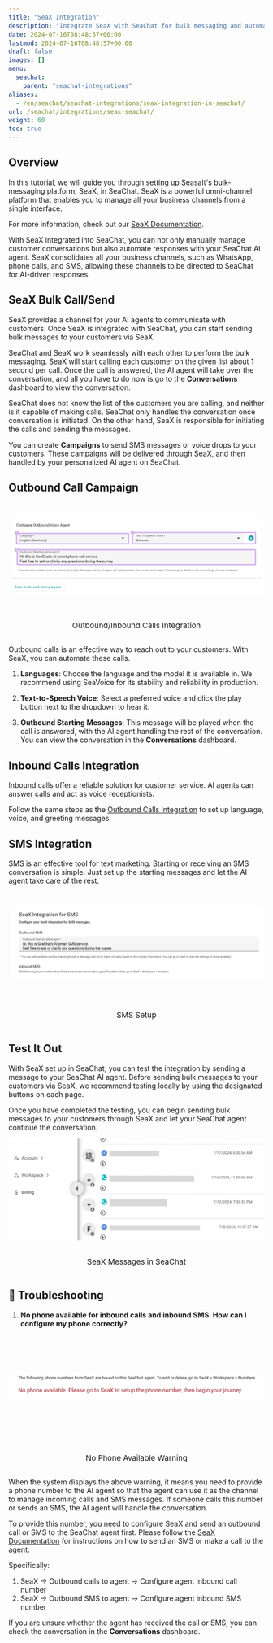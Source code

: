 ```yaml
---
title: "SeaX Integration"
description: "Integrate SeaX with SeaChat for bulk messaging and automated call handling. Automate customer communications with AI."
date: 2024-07-16T08:48:57+00:00
lastmod: 2024-07-16T08:48:57+00:00
draft: false
images: []
menu:
  seachat:
    parent: "seachat-integrations"
aliases:
  - /en/seachat/seachat-integrations/seax-integration-in-seachat/
url: /seachat/integrations/seax-seachat/  
weight: 60
toc: true
---
```


## Overview

In this tutorial, we will guide you through setting up Seasalt's bulk-messaging platform, SeaX, in SeaChat. SeaX is a powerful omni-channel platform that enables you to manage all your business channels from a single interface.

For more information, check out our [SeaX Documentation](https://wiki.seasalt.ai/seax/seax_messaging/bulk-messaging-features/).

With SeaX integrated into SeaChat, you can not only manually manage customer conversations but also automate responses with your SeaChat AI agent. SeaX consolidates all your business channels, such as WhatsApp, phone calls, and SMS, allowing these channels to be directed to SeaChat for AI-driven responses.

## SeaX Bulk Call/Send

SeaX provides a channel for your AI agents to communicate with customers. Once SeaX is integrated with SeaChat, you can start sending bulk messages to your customers via SeaX. 

SeaChat and SeaX work seamlessly with each other to perform the bulk messaging. SeaX will start calling each customer on the given list about 1 second per call. Once the call is answered, the AI agent will take over the conversation, and all you have to do now is go to the **Conversations** dashboard to view the conversation.

SeaChat does not know the list of the customers you are calling, and neither is it capable of making calls. SeaChat only handles the conversation once conversation is initiated. On the other hand, SeaX is responsible for initiating the calls and sending the messages. 

You can create **Campaigns** to send SMS messages or voice drops to your customers. These campaigns will be delivered through SeaX, and then handled by your personalized AI agent on SeaChat.

## Outbound Call Campaign

<div style="display: flex; flex-direction: column; align-items: center; width:100%">
<div style="width: 100%; text-align: center; display: flex; flex-direction: column; align-items: center; justify-content: center">
    <a href="/images/seachat-integrations/seax/call-integration.png" style="height: 200px; width: 100%; display: flex; justify-content: center; align-items: center; overflow: hidden;" target="_blank">
        <img style="width: 100%; border-radius: 0.4rem; cursor: zoom-in;" src="/images/seachat-integrations/seax/call-integration.png" alt="Outbound/ Inbound Calls Integration">
    </a>
<br/>
    <p style="font-size: 15px">Outbound/Inbound Calls Integration</p>
</div>
</div>

Outbound calls is an effective way to reach out to your customers. With SeaX, you can automate these calls.

1. **Languages**: Choose the language and the model it is available in. We recommend using SeaVoice for its stability and reliability in production.

2. **Text-to-Speech Voice**: Select a preferred voice and click the play button next to the dropdown to hear it.

3. **Outbound Starting Messages**: This message will be played when the call is answered, with the AI agent handling the rest of the conversation. You can view the conversation in the **Conversations** dashboard.

## Inbound Calls Integration

Inbound calls offer a reliable solution for customer service. AI agents can answer calls and act as voice receptionists.

Follow the same steps as the [Outbound Calls Integration](#outbound-calls-integration) to set up language, voice, and greeting messages.

## SMS Integration

SMS is an effective tool for text marketing. Starting or receiving an SMS conversation is simple. Just set up the starting messages and let the AI agent take care of the rest.

<div style="display: flex; flex-direction: column; align-items: center; width:100%">
<div style="width: 100%; text-align: center; display: flex; flex-direction: column; align-items: center; justify-content: center">
    <a href="/images/seachat-integrations/seax/sms.png" style="height: 200px; width: 100%; display: flex; justify-content: center; align-items: center; overflow: hidden;" target="_blank">
        <img style="width: 100%; border-radius: 0.4rem; cursor: zoom-in;" src="/images/seachat-integrations/seax/sms.png" alt="SMS Setup">
    </a>
<br/>
    <p style="font-size: 15px">SMS Setup</p>
</div>
</div>

## Test It Out

With SeaX set up in SeaChat, you can test the integration by sending a message to your SeaChat AI agent. Before sending bulk messages to your customers via SeaX, we recommend testing locally by using the designated buttons on each page.

Once you have completed the testing, you can begin sending bulk messages to your customers through SeaX and let your SeaChat agent continue the conversation.

<div style="display: flex; flex-direction: column; align-items: center; width:100%">
<div style="width: 100%; text-align: center; display: flex; flex-direction: column; align-items: center; justify-content: center">
    <a href="/images/seachat-integrations/seax/find-seax.png" style="height: 200px; width: 100%; display: flex; justify-content: center; align-items: center; overflow: hidden;" target="_blank">
        <img style="width: 100%; border-radius: 0.4rem; cursor: zoom-in;" src="/images/seachat-integrations/seax/find-seax.png" alt="SeaX Messages in SeaChat">
    </a>
<br/>
    <p style="font-size: 15px">SeaX Messages in SeaChat</p>
</div>
</div>

## :dart: Troubleshooting

1. **No phone available for inbound calls and inbound SMS. How can I configure my phone correctly?**

<div style="display: flex; flex-direction: column; align-items: center; width: 100%;">
<div style="width: 100%; text-align: center; display: flex; flex-direction: column; align-items: center; justify-content: center;">
    <a href="/images/seachat-integrations/seax/no-phone-available.png" style="height: 200px; width: 100%; display: flex; justify-content: center; align-items: center; overflow: hidden;" target="_blank">
        <img style="width: 100%; border-radius: 0.4rem; cursor: zoom-in;" src="/images/seachat-integrations/seax/no-phone-available.png" alt="No Phone Available Warning">
    </a>
<br/>
    <p style="font-size: 15px;">No Phone Available Warning</p>
</div>
</div>

When the system displays the above warning, it means you need to provide a phone number to the AI agent so that the agent can use it as the channel to manage incoming calls and SMS messages. If someone calls this number or sends an SMS, the AI agent will handle the conversation.

To provide this number, you need to configure SeaX and send an outbound call or SMS to the SeaChat agent first. Please follow the [SeaX Documentation](https://wiki.seasalt.ai/seax/seax_messaging/bulk-messaging-features/) for instructions on how to send an SMS or make a call to the agent.

Specifically:

1. SeaX -> Outbound calls to agent -> Configure agent inbound call number
2. SeaX -> Outbound SMS to agent -> Configure agent inbound SMS number

If you are unsure whether the agent has received the call or SMS, you can check the conversation in the **Conversations** dashboard.
